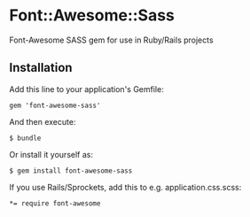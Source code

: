 # Font::Awesome::Sass

Font-Awesome SASS gem for use in Ruby/Rails projects

## Installation

Add this line to your application's Gemfile:

    gem 'font-awesome-sass'

And then execute:

    $ bundle

Or install it yourself as:

    $ gem install font-awesome-sass

If you use Rails/Sprockets, add this to e.g. application.css.scss:

    *= require font-awesome